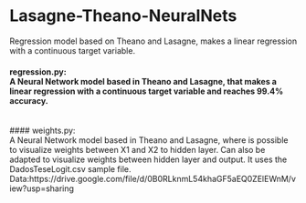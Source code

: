 # Lasagne-Theano-NeuralNets
Regression model based on Theano and Lasagne, makes a linear regression with a continuous target variable.
<br />
#### regression.py:<br />A Neural Network model based in Theano and Lasagne, that makes a linear regression with a continuous target variable and reaches 99.4% accuracy.
<br />
#### weights.py:<br />A Neural Network model based in Theano and Lasagne, where is possible to visualize weights between X1 and X2 to hidden layer. Can also be adapted to visualize weights between hidden layer and output. It uses the DadosTeseLogit.csv sample file.
<br />
Data:https://drive.google.com/file/d/0B0RLknmL54khaGF5aEQ0ZElEWnM/view?usp=sharing